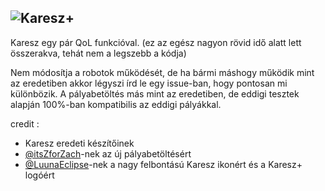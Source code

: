 ## ![Karesz+](https://i.imgur.com/i10Bnxq.png)

Karesz egy pár QoL funkcióval.
(ez az egész nagyon rövid idő alatt lett összerakva, tehát nem a legszebb a kódja)

Nem módosítja a robotok működését, de ha bármi máshogy működik mint az eredetiben akkor légyszi írd le egy issue-ban, hogy pontosan mi különbözik.
A pályabetöltés más mint az eredetiben, de eddigi tesztek alapján 100%-ban kompatibilis az eddigi pályákkal.

credit :
- Karesz eredeti készítőinek
- [@itsZforZach](https://www.github.com/itsZforZach)-nek az új pályabetöltésért
- [@LuunaEclipse](https://www.github.com/LuunaEclipse)-nek a nagy felbontású Karesz ikonért és a Karesz+ logóért